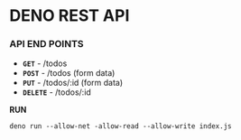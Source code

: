 # DENO REST API

### API END POINTS
-  **`GET`**  - /todos
-  **`POST`** - /todos (form data)
-  **`PUT`**  - /todos/:id (form data)
-  **`DELETE`** - /todos/:id 

**RUN**
```
deno run --allow-net -allow-read --allow-write index.js

```